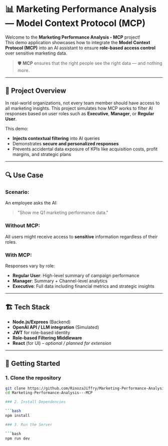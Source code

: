 # 📊 Marketing Performance Analysis — Model Context Protocol (MCP)

Welcome to the **Marketing Performance Analysis - MCP** project!  
This demo application showcases how to integrate the **Model Context Protocol (MCP)** into an AI assistant to ensure **role-based access control** over sensitive marketing data.

> 🛡️ **MCP** ensures that the right people see the right data — and nothing more.

---

## 🎯 Project Overview

In real-world organizations, not every team member should have access to all marketing insights. This project simulates how MCP works to filter AI responses based on user roles such as **Executive**, **Manager**, or **Regular User**.

This demo:
- **Injects contextual filtering** into AI queries
- Demonstrates **secure and personalized responses**
- Prevents accidental data exposure of KPIs like acquisition costs, profit margins, and strategic plans

---

## 🔍 Use Case

### Scenario:
An employee asks the AI:  
> "Show me Q1 marketing performance data."

### Without MCP:
All users might receive access to **sensitive** information regardless of their roles.

### With MCP:
Responses vary by role:
- **Regular User**: High-level summary of campaign performance
- **Manager**: Summary + Channel-level analytics
- **Executive**: Full data including financial metrics and strategic insights

---

## 🏗️ Tech Stack

- **Node.js/Exprees** (Backend)
- **OpenAI API / LLM integration** (Simulated)
- **JWT** for role-based identity
- **Role-based Filtering Middleware**
- **React** (for UI) – *optional / planned for extension*

---

## 🚀 Getting Started

### 1. Clone the repository

```bash
git clone https://github.com/RinozaJiffry/Marketing-Performance-Analysis---MCP.git
cd Marketing-Performance-Analysis---MCP

### 2. Install Dependencies

```bash
npm install

### 3. Run the Server

```bash
npm run dev
